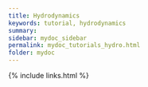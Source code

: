 ```yaml
---
title: Hydrodynamics
keywords: tutorial, hydrodynamics
summary: 
sidebar: mydoc_sidebar
permalink: mydoc_tutorials_hydro.html
folder: mydoc
---
```



{% include links.html %}

